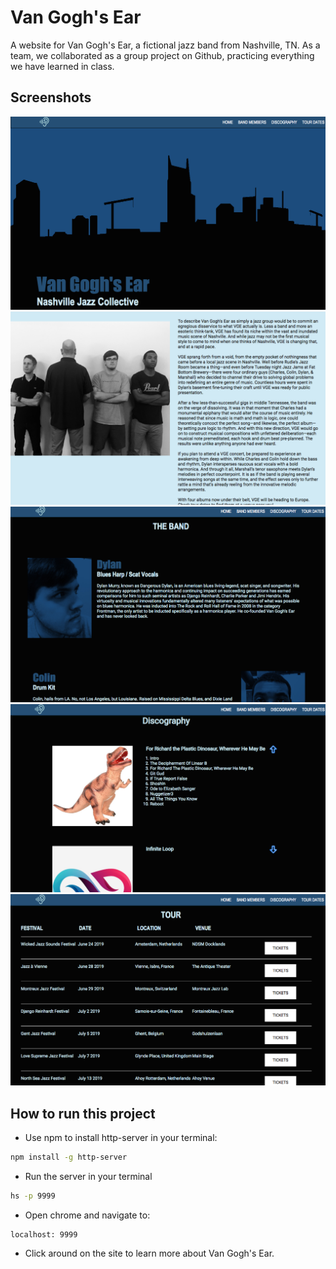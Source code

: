 # Van Gogh's Ear
A website for Van Gogh's Ear, a fictional jazz band from Nashville, TN. As a team, we collaborated as a group project on Github, practicing everything we have learned in class.

## Screenshots
![main screen shot](./screenshots/home.png)
![second screen shot](./screenshots/home2.png)
![third screen shot](./screenshots/band.png)
![fourth screen shot](./screenshots/disc.png)
![final screen shot](./screenshots/tour.png)

## How to run this project
* Use npm to install http-server in your terminal:
```sh
npm install -g http-server
```
* Run the server in your terminal
```sh
hs -p 9999
```
* Open chrome and navigate to:
```
localhost: 9999
```
* Click around on the site to learn more about Van Gogh's Ear.